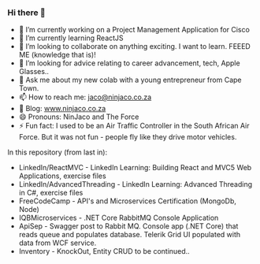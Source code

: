 ### Hi there 👋

- 🔭 I’m currently working on a Project Management Application for Cisco
- 🌱 I’m currently learning ReactJS
- 👯 I’m looking to collaborate on anything exciting.  I want to learn. FEEED ME (knowledge that is)!
- 🤔 I’m looking for advice relating to career advancement, tech, Apple Glasses..
- 💬 Ask me about my new colab with a young entrepreneur from Cape Town.
- 📫 How to reach me: jaco@ninjaco.co.za
- 👋 Blog: www.ninjaco.co.za
- 😄 Pronouns: NinJaco and The Force
- ⚡ Fun fact: I used to be an Air Traffic Controller in the South African Air Force.  But it was not fun - people fly like they drive motor vehicles.

In this repository (from last in):
- LinkedIn/ReactMVC - LinkedIn Learning: Building React and MVC5 Web Applications, exercise files
- LinkedIn/AdvancedThreading - LinkedIn Learning: Advanced Threading in C#, exercise files
- FreeCodeCamp - API's and Microservices Certification (MongoDb, Node)
- IQBMicroservices - .NET Core RabbitMQ Console Application
- ApiSep - Swagger post to Rabbit MQ. Console app (.NET Core) that reads queue and populates database. Telerik Grid UI populated with data from WCF service.
- Inventory - KnockOut, Entity CRUD
to be continued..

